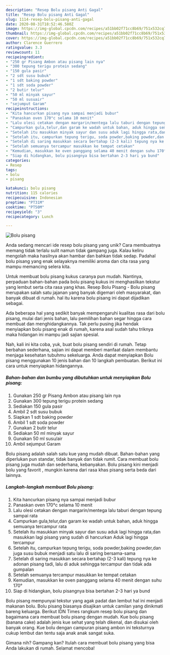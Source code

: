 ```yaml
---
description: "Resep Bolu pisang Anti Gagal"
title: "Resep Bolu pisang Anti Gagal"
slug: 1114-resep-bolu-pisang-anti-gagal
date: 2020-08-31T18:52:46.580Z
image: https://img-global.cpcdn.com/recipes/a51bb02f71cc8b69/751x532cq70/bolu-pisang-foto-resep-utama.jpg
thumbnail: https://img-global.cpcdn.com/recipes/a51bb02f71cc8b69/751x532cq70/bolu-pisang-foto-resep-utama.jpg
cover: https://img-global.cpcdn.com/recipes/a51bb02f71cc8b69/751x532cq70/bolu-pisang-foto-resep-utama.jpg
author: Clarence Guerrero
ratingvalue: 3.3
reviewcount: 11
recipeingredient:
- "250 gr Pisang Ambon atau pisang lain nya"
- "300 tepung terigu protein sedang"
- "150 gula pasir"
- "2 sdt susu bubuk"
- "1 sdt baking powder"
- "1 sdt soda powder"
- "2 butir telur"
- "50 ml minyak sayur"
- "50 ml susuair"
- "sejumput Garam"
recipeinstructions:
- "Kita hancurkan pisang nya sampai menjadi bubur"
- "Panaskan oven 170°c selama 10 menit"
- "Lalu olesi cetakan dengan margarin/mentega lalu taburi dengan tepung sampai rata"
- "Campurkan gula,telur,dan garam ke wadah untuk bahan, aduk hingga semuanya tercampur rata"
- "Setelah itu masukkan minyak sayur dan susu aduk lagi hingga rata,dan masukkan lagi pisang yang sudah di hancurkan Aduk lagi hingga tercampur"
- "Setelah itu, campurkan tepung terigu, soda powder,baking powder,dan juga susu bubuk menjadi satu lalu di saring bersama-sama"
- "Setelah di saring masukkan secara bertahap (2-3 kali) tepung nya ke adonan pisang tadi, lalu di aduk sehingga tercampur dan tidak ada gumpalan"
- "Setelah semuanya tercampur masukkan ke tempat cetakan"
- "Kemudian, masukkan ke oven panggang selama 40 menit dengan suhu 170°"
- "Siap di hidangkan, bolu pisangnya bisa bertahan 2-3 hari ya bund"
categories:
- Resep
tags:
- bolu
- pisang

katakunci: bolu pisang 
nutrition: 115 calories
recipecuisine: Indonesian
preptime: "PT31M"
cooktime: "PT50M"
recipeyield: "3"
recipecategory: Lunch

---
```



![Bolu pisang](https://img-global.cpcdn.com/recipes/a51bb02f71cc8b69/751x532cq70/bolu-pisang-foto-resep-utama.jpg)

Anda sedang mencari ide resep bolu pisang yang unik? Cara membuatnya memang tidak terlalu sulit namun tidak gampang juga. Kalau keliru mengolah maka hasilnya akan hambar dan bahkan tidak sedap. Padahal bolu pisang yang enak selayaknya memiliki aroma dan cita rasa yang mampu memancing selera kita.

Untuk membuat bolu pisang kukus caranya pun mudah. Nantinya, perpaduan bahan-bahan pada bolu pisang kukus ini menghasilkan tekstur yang lembut serta cita rasa yang khas. Resep Bolu Pisang - Bolu pisang merupakan salah satu jajanan yang banyak digemari oleh masyarakat, dan banyak dibuat di rumah. hal itu karena bolu pisang ini dapat dijadikan sebagai.

Ada beberapa hal yang sedikit banyak mempengaruhi kualitas rasa dari bolu pisang, mulai dari jenis bahan, lalu pemilihan bahan segar hingga cara membuat dan menghidangkannya. Tak perlu pusing jika hendak menyiapkan bolu pisang enak di rumah, karena asal sudah tahu triknya maka hidangan ini mampu jadi sajian spesial.


Nah, kali ini kita coba, yuk, buat bolu pisang sendiri di rumah. Tetap berbahan sederhana, sajian ini dapat memberi manfaat dalam membantu menjaga kesehatan tubuhmu sekeluarga. Anda dapat menyiapkan Bolu pisang menggunakan 10 jenis bahan dan 10 langkah pembuatan. Berikut ini cara untuk menyiapkan hidangannya.

<!--inarticleads1-->

##### Bahan-bahan dan bumbu yang dibutuhkan untuk menyiapkan Bolu pisang:

1. Gunakan 250 gr Pisang Ambon atau pisang lain nya
1. Gunakan 300 tepung terigu protein sedang
1. Sediakan 150 gula pasir
1. Ambil 2 sdt susu bubuk
1. Siapkan 1 sdt baking powder
1. Ambil 1 sdt soda powder
1. Gunakan 2 butir telur
1. Sediakan 50 ml minyak sayur
1. Gunakan 50 ml susu/air
1. Ambil sejumput Garam


Bolu pisang adalah salah satu kue yang mudah dibuat. Bahan-bahan yang diperlukan pun standar, tidak banyak dan tidak rumit. Cara membuat bolu pisang juga mudah dan sederhana, kebanyakan. Bolu pisang kini menjadi bolu yang favorit , mungkin karena dari rasa khas pisang serta beda dari lainnya. 

<!--inarticleads2-->

##### Langkah-langkah membuat Bolu pisang:

1. Kita hancurkan pisang nya sampai menjadi bubur
1. Panaskan oven 170°c selama 10 menit
1. Lalu olesi cetakan dengan margarin/mentega lalu taburi dengan tepung sampai rata
1. Campurkan gula,telur,dan garam ke wadah untuk bahan, aduk hingga semuanya tercampur rata
1. Setelah itu masukkan minyak sayur dan susu aduk lagi hingga rata,dan masukkan lagi pisang yang sudah di hancurkan Aduk lagi hingga tercampur
1. Setelah itu, campurkan tepung terigu, soda powder,baking powder,dan juga susu bubuk menjadi satu lalu di saring bersama-sama
1. Setelah di saring masukkan secara bertahap (2-3 kali) tepung nya ke adonan pisang tadi, lalu di aduk sehingga tercampur dan tidak ada gumpalan
1. Setelah semuanya tercampur masukkan ke tempat cetakan
1. Kemudian, masukkan ke oven panggang selama 40 menit dengan suhu 170°
1. Siap di hidangkan, bolu pisangnya bisa bertahan 2-3 hari ya bund


Bolu pisang mempunyai tekstur yang agak padat dan lembut hal ini menjadi makanan bolu. Bolu pisang biasanya disajikan untuk camilan yang dinikmati bareng keluarga. Berikut IDN Times rangkum resep bolu pisang dan bagaimana cara membuat bolu pisang dengan mudah. Kue bolu pisang (banana cake) adalah jenis kue sehat yang telah dikenal, dan disukai oleh banyak orang. Kue bolu dengan campuran pisang ambon ini teksturnya cukup lembut dan tentu saja anak anak sangat suka. 

Gimana nih? Gampang kan? Itulah cara membuat bolu pisang yang bisa Anda lakukan di rumah. Selamat mencoba!
